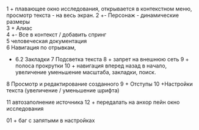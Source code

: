 1 + плавающее окно исследования, открывается в контекстном меню, просмотр текста - на весь экран.
2 +- Персонаж - динамические размеры  
3 + Алиас  
4 +- Все в контекст / добавить спринг  
5 человеческая документация  
6 Навигация по отрывкам, 

+ 6.2 Закладки
7 Подсветка текста
8 + запрет на внешнюю сеть
9 + полоса прокрутки 
10 + навигация вперед назад в начало, увеличение уменьшение масштаба, закладки, поиск.

8 Просмотр и редактирование созданного
9 + Отступы
10 +Настройки текста (увеличение / уменьшение шрифта)

11 автозаполнение источника
12 + передалать на анхор пейн окно исследования

01 + баг с запятыми в настройках